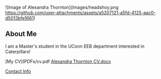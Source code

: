 ![Image of Alexandra Thornton](Images/headshoy.png https://github.com/user-attachments/assets/a5207121-a5fd-4125-aac0-d5013bfe1661)


## About Me
I am a Master's student in the UConn EEB department interested in Caterpillars!


[My CV](PDFs/cv.pdf [Alexandra Thornton CV.docx](https://github.com/user-attachments/files/16852481/Alexandra.Thornton.CV.docx)

[Contact Info](contact-info.html) 

<!--
**alexandra-thornton/alexandra-thornton** is a ✨ _special_ ✨ repository because its `README.md` (this file) appears on your GitHub profile.

Here are some ideas to get you started:

- 🔭 I’m currently working on ...
- 🌱 I’m currently learning ...
- 👯 I’m looking to collaborate on ...
- 🤔 I’m looking for help with ...
- 💬 Ask me about ...
- 📫 How to reach me: ...
- 😄 Pronouns: She/her
- ⚡ Fun fact: ...
-->
